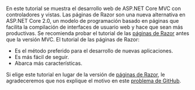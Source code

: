 En este tutorial se muestra el desarrollo web de ASP.NET Core MVC con controladores y vistas. Las páginas de Razor son una nueva alternativa en ASP.NET Core 2.0, un modelo de programación basado en páginas que facilita la compilación de interfaces de usuario web y hace que sean más productivas. Se recomienda probar el tutorial de las [páginas de Razor](xref:tutorials/razor-pages/razor-pages-start) antes que la versión MVC. El tutorial de las páginas de Razor:

* Es el método preferido para el desarrollo de nuevas aplicaciones.
* Es más fácil de seguir.
* Abarca más características.

Si elige este tutorial en lugar de la versión de [páginas de Razor](xref:tutorials/razor-pages/razor-pages-start), le agradeceremos que nos explique el motivo en este [problema de GitHub](https://github.com/aspnet/Docs/issues/6146).
